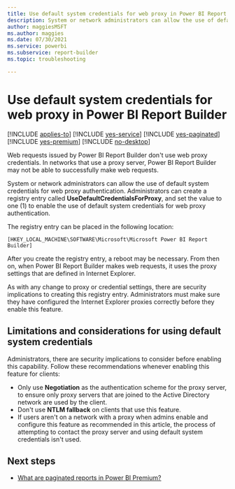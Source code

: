 ```yaml
---
title: Use default system credentials for web proxy in Power BI Report Builder
description: System or network administrators can allow the use of default system credentials for web proxy authentication.
author: maggiesMSFT
ms.author: maggies
ms.date: 07/30/2021
ms.service: powerbi
ms.subservice: report-builder
ms.topic: troubleshooting

---
```

# Use default system credentials for web proxy in Power BI Report Builder

[!INCLUDE [applies-to](../includes/applies-to.md)] [!INCLUDE [yes-service](../includes/yes-service.md)] [!INCLUDE [yes-paginated](../includes/yes-paginated.md)] [!INCLUDE [yes-premium](../includes/yes-premium.md)] [!INCLUDE [no-desktop](../includes/no-desktop.md)] 

Web requests issued by Power BI Report Builder don't use web proxy credentials. In networks that use a proxy server, Power BI Report Builder may not be able to successfully make web requests.

System or network administrators can allow the use of default system credentials for web proxy authentication. Administrators can create a registry entry called **UseDefaultCredentialsForProxy**, and set the value to one (1) to enable the use of default system credentials for web proxy authentication.

The registry entry can be placed in the following location:

`[HKEY_LOCAL_MACHINE\SOFTWARE\Microsoft\Microsoft Power BI Report Builder]`

After you create the registry entry, a reboot may be necessary. From then on, when Power BI Report Builder makes web requests, it uses the proxy settings that are defined in Internet Explorer.

As with any change to proxy or credential settings, there are security implications to creating this registry entry. Administrators must make sure they have configured the Internet Explorer proxies correctly before they enable this feature.

## Limitations and considerations for using default system credentials

Administrators, there are security implications to consider before enabling this capability. Follow these recommendations whenever enabling this feature for clients:

- Only use **Negotiation** as the authentication scheme for the proxy server, to ensure only proxy servers that are joined to the Active Directory network are used by the client. 
- Don't use **NTLM fallback** on clients that use this feature.
- If users aren't on a network with a proxy when admins enable and configure this feature as recommended in this article, the process of attempting to contact the proxy server and using default system credentials isn't used.

## Next steps

- [What are paginated reports in Power BI Premium?](paginated-reports-report-builder-power-bi.md)


